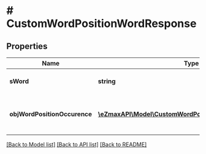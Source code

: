 # # CustomWordPositionWordResponse

## Properties

Name | Type | Description | Notes
------------ | ------------- | ------------- | -------------
**sWord** | **string** | The searched word |
**objWordPositionOccurence** | [**\eZmaxAPI\Model\CustomWordPositionOccurenceResponse[]**](CustomWordPositionOccurenceResponse.md) | The found occurences for the seached word |

[[Back to Model list]](../../README.md#models) [[Back to API list]](../../README.md#endpoints) [[Back to README]](../../README.md)
